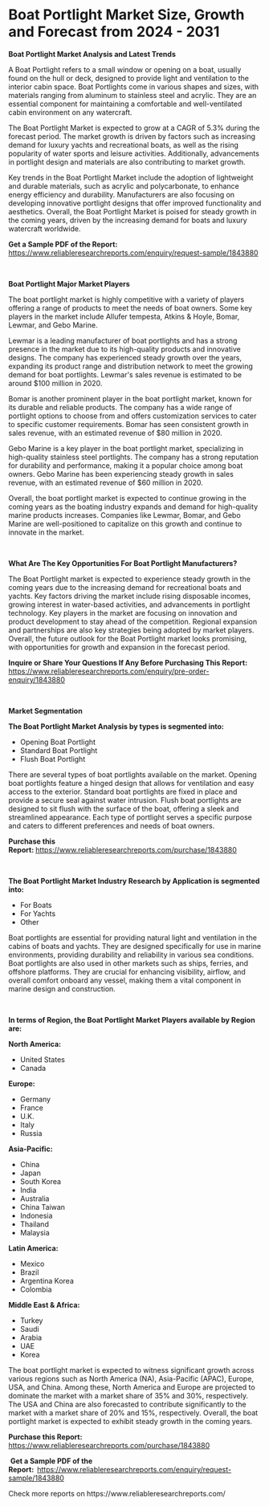 <p><h1>Boat Portlight Market Size, Growth and Forecast from 2024 - 2031</h1></p><p><strong>Boat Portlight Market Analysis and Latest Trends</strong></p>
<p><p>A Boat Portlight refers to a small window or opening on a boat, usually found on the hull or deck, designed to provide light and ventilation to the interior cabin space. Boat Portlights come in various shapes and sizes, with materials ranging from aluminum to stainless steel and acrylic. They are an essential component for maintaining a comfortable and well-ventilated cabin environment on any watercraft.</p><p>The Boat Portlight Market is expected to grow at a CAGR of 5.3% during the forecast period. The market growth is driven by factors such as increasing demand for luxury yachts and recreational boats, as well as the rising popularity of water sports and leisure activities. Additionally, advancements in portlight design and materials are also contributing to market growth.</p><p>Key trends in the Boat Portlight Market include the adoption of lightweight and durable materials, such as acrylic and polycarbonate, to enhance energy efficiency and durability. Manufacturers are also focusing on developing innovative portlight designs that offer improved functionality and aesthetics. Overall, the Boat Portlight Market is poised for steady growth in the coming years, driven by the increasing demand for boats and luxury watercraft worldwide.</p></p>
<p><strong>Get a Sample PDF of the Report:&nbsp;</strong> <a href="https://www.reliableresearchreports.com/enquiry/request-sample/1843880">https://www.reliableresearchreports.com/enquiry/request-sample/1843880</a></p>
<p>&nbsp;</p>
<p><strong>Boat Portlight Major Market Players</strong></p>
<p><p>The boat portlight market is highly competitive with a variety of players offering a range of products to meet the needs of boat owners. Some key players in the market include Allufer tempesta, Atkins & Hoyle, Bomar, Lewmar, and Gebo Marine.</p><p>Lewmar is a leading manufacturer of boat portlights and has a strong presence in the market due to its high-quality products and innovative designs. The company has experienced steady growth over the years, expanding its product range and distribution network to meet the growing demand for boat portlights. Lewmar's sales revenue is estimated to be around $100 million in 2020.</p><p>Bomar is another prominent player in the boat portlight market, known for its durable and reliable products. The company has a wide range of portlight options to choose from and offers customization services to cater to specific customer requirements. Bomar has seen consistent growth in sales revenue, with an estimated revenue of $80 million in 2020.</p><p>Gebo Marine is a key player in the boat portlight market, specializing in high-quality stainless steel portlights. The company has a strong reputation for durability and performance, making it a popular choice among boat owners. Gebo Marine has been experiencing steady growth in sales revenue, with an estimated revenue of $60 million in 2020.</p><p>Overall, the boat portlight market is expected to continue growing in the coming years as the boating industry expands and demand for high-quality marine products increases. Companies like Lewmar, Bomar, and Gebo Marine are well-positioned to capitalize on this growth and continue to innovate in the market.</p></p>
<p>&nbsp;</p>
<p><strong>What Are The Key Opportunities For Boat Portlight Manufacturers?</strong></p>
<p><p>The Boat Portlight market is expected to experience steady growth in the coming years due to the increasing demand for recreational boats and yachts. Key factors driving the market include rising disposable incomes, growing interest in water-based activities, and advancements in portlight technology. Key players in the market are focusing on innovation and product development to stay ahead of the competition. Regional expansion and partnerships are also key strategies being adopted by market players. Overall, the future outlook for the Boat Portlight market looks promising, with opportunities for growth and expansion in the forecast period.</p></p>
<p><strong>Inquire or Share Your Questions If Any Before Purchasing This Report:</strong> <a href="https://www.reliableresearchreports.com/enquiry/pre-order-enquiry/1843880">https://www.reliableresearchreports.com/enquiry/pre-order-enquiry/1843880</a></p>
<p>&nbsp;</p>
<p><strong>Market Segmentation</strong></p>
<p><strong>The Boat Portlight Market Analysis by types is segmented into:</strong></p>
<p><ul><li>Opening Boat Portlight</li><li>Standard Boat Portlight</li><li>Flush Boat Portlight</li></ul></p>
<p><p>There are several types of boat portlights available on the market. Opening boat portlights feature a hinged design that allows for ventilation and easy access to the exterior. Standard boat portlights are fixed in place and provide a secure seal against water intrusion. Flush boat portlights are designed to sit flush with the surface of the boat, offering a sleek and streamlined appearance. Each type of portlight serves a specific purpose and caters to different preferences and needs of boat owners.</p></p>
<p><strong>Purchase this Report:&nbsp;</strong><a href="https://www.reliableresearchreports.com/purchase/1843880">https://www.reliableresearchreports.com/purchase/1843880</a></p>
<p>&nbsp;</p>
<p><strong>The Boat Portlight Market Industry Research by Application is segmented into:</strong></p>
<p><ul><li>For Boats</li><li>For Yachts</li><li>Other</li></ul></p>
<p><p>Boat portlights are essential for providing natural light and ventilation in the cabins of boats and yachts. They are designed specifically for use in marine environments, providing durability and reliability in various sea conditions. Boat portlights are also used in other markets such as ships, ferries, and offshore platforms. They are crucial for enhancing visibility, airflow, and overall comfort onboard any vessel, making them a vital component in marine design and construction.</p></p>
<p>&nbsp;</p>
<p><strong>In terms of Region, the Boat Portlight Market Players available by Region are:</strong></p>
<p>
    <p> <strong> North America: </strong>
        <ul>
            <li>United States</li>
            <li>Canada</li>
        </ul>
        </p> 
    <p> <strong> Europe: </strong>
        <ul>
            <li>Germany</li>
            <li>France</li>
            <li>U.K.</li>
            <li>Italy</li>
            <li>Russia</li>
        </ul>
        </p> 
    <p> <strong> Asia-Pacific: </strong>
        <ul>
            <li>China</li>
            <li>Japan</li>
            <li>South Korea</li>
            <li>India</li>
            <li>Australia</li>
            <li>China Taiwan</li>
            <li>Indonesia</li>
            <li>Thailand</li>
            <li>Malaysia</li>
        </ul>
        </p> 
    <p> <strong> Latin America: </strong>
        <ul>
            <li>Mexico</li>
            <li>Brazil</li>
            <li>Argentina Korea</li>
            <li>Colombia</li>
        </ul>
        </p> 
    <p> <strong> Middle East & Africa: </strong>
        <ul>
            <li>Turkey</li>
            <li>Saudi</li>
            <li>Arabia</li>
            <li>UAE</li>
            <li>Korea</li>
        </ul>
    </p>
    </p>
<p><p>The boat portlight market is expected to witness significant growth across various regions such as North America (NA), Asia-Pacific (APAC), Europe, USA, and China. Among these, North America and Europe are projected to dominate the market with a market share of 35% and 30%, respectively. The USA and China are also forecasted to contribute significantly to the market with a market share of 20% and 15%, respectively. Overall, the boat portlight market is expected to exhibit steady growth in the coming years.</p></p>
<p><strong>Purchase this Report: </strong><a href="https://www.reliableresearchreports.com/purchase/1843880">https://www.reliableresearchreports.com/purchase/1843880</a></p>
<p>&nbsp;<strong>Get a Sample PDF of the Report:&nbsp;&nbsp;</strong><a href="https://www.reliableresearchreports.com/enquiry/request-sample/1843880">https://www.reliableresearchreports.com/enquiry/request-sample/1843880</a></p>
<p><strong></strong></p>
<p>Check more reports on https://www.reliableresearchreports.com/</p>
